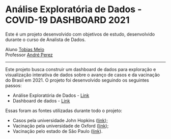 # **Análise Exploratória de Dados** - COVID-19 DASHBOARD 2021

Este é um projeto desenvolvido com objetivos de estudo, desenvolvido durante o curso de Analista de Dados.<br>

Aluno [Tobias Melo](https://www.linkedin.com/in/tobias-melow/)<br>
Professor [André Perez](https://www.linkedin.com/in/andremarcosperez/)

---

Este projeto busca construir um dashboard de dados para exploração e visualização interativa de dados sobre o avanço de casos e da vacinação do Brasil em 2021.
O projeto foi desenvolvido seguindo os seguintes passos:

  * Análise Exploratória de Dados - [Link](https://www.kaggle.com/code/tobiasmelo/dashboard-covid-19-2021)
  * Dashboard de dados - [Link](https://datastudio.google.com/reporting/7d2a284b-02d6-46ca-816c-5f6084ed6a30)

Essas foram as fontes utilizadas durante todo o projeto:

  * Casos pela universidade John Hopkins ([link](https://github.com/CSSEGISandData/COVID-19/tree/master/csse_covid_19_data/csse_covid_19_daily_reports));
  * Vacinação pela universidade de Oxford ([link](https://covid.ourworldindata.org/data/owid-covid-data.csv));
  * Vacinação pelo estado de São Paulo ([link](https://github.com/wcota/covid19br-vac)).
